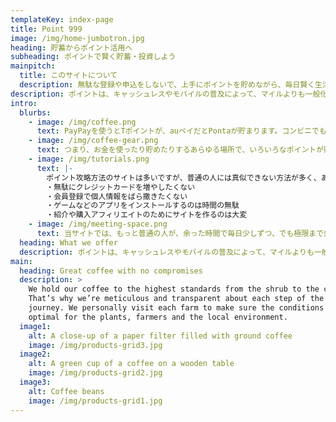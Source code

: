 ```yaml
---
templateKey: index-page
title: Point 999
image: /img/home-jumbotron.jpg
heading: 貯蓄からポイント活用へ
subheading: ポイントで賢く貯蓄・投資しよう
mainpitch:
  title: このサイトについて
  description: 無駄な登録や申込をしないで、上手にポイントを貯めながら、毎日賢く生活する方法と実践結果をご紹介
description: ポイントは、キャッシュレスやモバイルの普及によって、マイルよりも一般化しました。PayPayを使うとTポイントが、auペイだとPontaが貯まります。コンビニでもドラッグストアでもスーパーでもデパートでも、貯めるポイントをTポイントやPonta、楽天ポイント、dポイントなどから選べます。お店独自のポイントシステムと両方とも二重取りできることもあります。場所を問わず、クレジットカードで支払いをすると、クレカのポイントや提携するTポイントなどが貯まります。そして、ポイントは他のポイントやマイルと相互に交換もできるようになりました。
intro:
  blurbs:
    - image: /img/coffee.png
      text: PayPayを使うとTポイントが、auペイだとPontaが貯まります。コンビニでもドラッグストアでもスーパーでもデパートでも、貯めるポイントをTポイントやPonta、楽天ポイント、dポイントなどから選べます。お店独自のポイントシステムと両方とも二重取りできることもあります。場所を問わず、クレジットカードで支払いをすると、クレカのポイントや提携するTポイントなどが貯まります。そして、ポイントは他のポイントやマイルと相互に交換もできるようになりました。
    - image: /img/coffee-gear.png
      text: つまり、お金を使ったり貯めたりするあらゆる場所で、いろいろなポイントが貯まる時代になったのです。還元率も、上手に運用すれば数パーセントを超えます。昔のように「ポイントは恥ずかしいのでやらない」と無視するのは、貴重な収入の一部を無駄に捨てているようなものです。銀行の利子が下がり、収入も増えにくくなった今、どうせ使うお金を上手に管理し、かつ余った時間を少し投資して、賢く暮らしたいものです。
    - image: /img/tutorials.png
      text: |-
        ポイント攻略方法のサイトは多いですが、普通の人には真似できない方法が多く、あまり参考になりません。
        ・無駄にクレジットカードを増やしたくない
        ・会員登録で個人情報をばら撒きたくない
        ・ゲームなどのアプリをインストールするのは時間の無駄
        ・紹介や購入アフィリエイトのためにサイトを作るのは大変
    - image: /img/meeting-space.png
      text: 当サイトでは、もっと普通の人が、余った時間で毎日少しずつ、でも極限まで効率よく、最大のポイントを獲得する方法を常に研究し、実践した結果も毎日更新しています。
  heading: What we offer
  description: ポイントは、キャッシュレスやモバイルの普及によって、マイルよりも一般化しました。
main:
  heading: Great coffee with no compromises
  description: >
    We hold our coffee to the highest standards from the shrub to the cup.
    That’s why we’re meticulous and transparent about each step of the coffee’s
    journey. We personally visit each farm to make sure the conditions are
    optimal for the plants, farmers and the local environment.
  image1:
    alt: A close-up of a paper filter filled with ground coffee
    image: /img/products-grid3.jpg
  image2:
    alt: A green cup of a coffee on a wooden table
    image: /img/products-grid2.jpg
  image3:
    alt: Coffee beans
    image: /img/products-grid1.jpg
---
```

